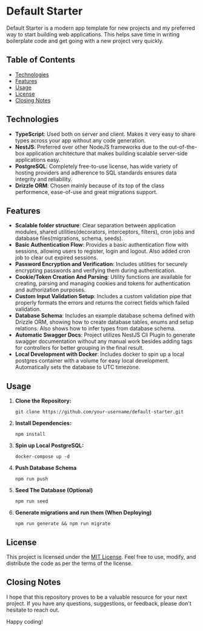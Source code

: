 # Default Starter

Default Starter is a modern app template for new projects and my preferred way to start building web applications. This helps save time in writing boilerplate code and get going with a new project very quickly.

## Table of Contents

- [Technologies](#technologies)
- [Features](#features)
- [Usage](#usage)
- [License](#license)
- [Closing Notes](#closing-notes)

## Technologies

- **TypeScript**: Used both on server and client. Makes it very easy to share types across your app without any code generation.
- **NestJS**: Preferred over other NodeJS frameworks due to the out-of-the-box application architecture that makes building scalable server-side applications easy. 
- **PostgreSQL**: Completely free-to-use license, has wide variety of hosting providers and adherence to SQL standards ensures data integrity and reliability.
- **Drizzle ORM**: Chosen mainly because of its top of the class performence, ease-of-use and great migrations support.  

## Features

- **Scalable folder structure**: Clear separation between application modules, shared utilities(decorators, interceptors, filters), cron jobs and database files(migrations, schema, seeds).
- **Basic Authentication Flow**: Provides a basic authentication flow with sessions, allowing users to register, login and logout. Also added cron job to clear out expired sessions.
- **Password Encryption and Verification**: Includes utilities for securely encrypting passwords and verifying them during authentication.
- **Cookie/Token Creation And Parsing**: Utility functions are available for creating, parsing and managing cookies and tokens for authentication and authorization purposes.
- **Custom Input Validation Setup**: Includes a custom validation pipe that properly formats the errors and returns the correct fields which failed validation.
- **Database Schema**: Includes an example database schema defined with Drizzle ORM, showing how to create database tables, enums and setup relations. Also shows how to infer types from database schema.
- **Automatic Swagger Docs**: Project utilizes NestJS Cli Plugin to generate swagger documentation without any manual work besides adding tags for controllers for better grouping in the final result.
- **Local Development with Docker**: Includes docker to spin up a local postgres container with a volume for easy local development. Automatically sets the database to UTC timezone.

## Usage

1. **Clone the Repository:**
   ```
   git clone https://github.com/your-username/default-starter.git
   ```
2. **Install Dependencies:**
   ```
   npm install
   ```
3. **Spin up Local PostgreSQL:**
   ```
   docker-compose up -d
   ```
4. **Push Database Schema**
   ```
   npm run push
   ```
5. **Seed The Database (Optional)**
   ```
   npm run seed
   ```
6. **Generate migrations and run them (When Deploying)**
   ```
   npm run generate && npm run migrate
   ```
## License

This project is licensed under the [MIT License](LICENSE). Feel free to use, modify, and distribute the code as per the terms of the license.

## Closing Notes

I hope that this repository proves to be a valuable resource for your next project. If you have any questions, suggestions, or feedback, please don't hesitate to reach out.

Happy coding!
